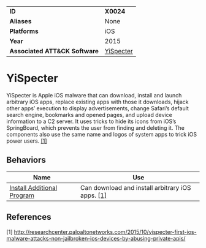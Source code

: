 |||
|---|---|
|**ID**|**X0024**|
|**Aliases**|None|
|**Platforms**|iOS|
|**Year**|2015|
|**Associated ATT&CK Software**|[YiSpecter](https://attack.mitre.org/software/S0311/)|


YiSpecter
=========
YiSpecter is Apple iOS malware that can download, install and launch arbitrary iOS apps, replace existing apps with those it downloads, hijack other apps’ execution to display advertisements, change Safari’s default search engine, bookmarks and opened pages, and upload device information to a C2 server. It uses tricks to hide its icons from iOS’s SpringBoard, which prevents the user from finding and deleting it. The components also use the same name and logos of system apps to trick iOS power users. [[1]](#1)

Behaviors
---------
|Name|Use|
|---|---|
|[Install Additional Program](../execution/install-prog.md)|Can download and install arbitrary iOS apps. [[1]](#1)|

References
----------
<a name="1">[1]</a> http://researchcenter.paloaltonetworks.com/2015/10/yispecter-first-ios-malware-attacks-non-jailbroken-ios-devices-by-abusing-private-apis/
